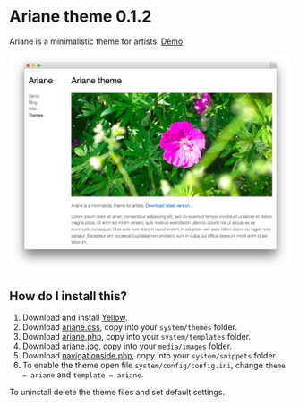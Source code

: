 Ariane theme 0.1.2
==================
Ariane is a minimalistic theme for artists. [Demo](http://demo.datenstrom.se/themes/ariane-theme).

![Screenshot](ariane-theme.jpg?raw=true)

How do I install this?
----------------------
1. Download and install [Yellow](https://github.com/markseu/yellowcms/).  
2. Download [ariane.css](ariane.css?raw=true), copy into your `system/themes` folder.  
3. Download [ariane.php](ariane.php?raw=true), copy into your `system/templates` folder.  
4. Download [ariane.jpg](ariane.jpg?raw=true), copy into your `media/images` folder.  
5. Download [navigationside.php](https://github.com/markseu/yellowcms-extensions/blob/master/snippets/navigationside/navigationside.php?raw=true), copy into your `system/snippets` folder. 
6. To enable the theme open file `system/config/config.ini`, change `theme = ariane` and `template = ariane`.  

To uninstall delete the theme files and set default settings.